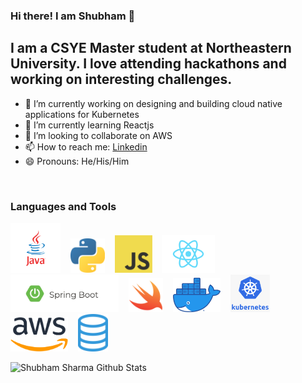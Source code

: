 ### Hi there! I am Shubham 👋

##  I am a CSYE Master student at Northeastern University. I love attending hackathons and working on interesting challenges. 


- 🔬 I’m currently working on designing and building cloud native applications for Kubernetes
- 🌱 I’m currently learning Reactjs
- 👯 I’m looking to collaborate on AWS 
- 📫 How to reach me: [Linkedin](https://www.linkedin.com/in/shub1646/)
- 😄 Pronouns: He/His/Him


<br />

### Languages and Tools
<img src="https://github.com/shubh1646/shubh1646/blob/master/assets/java.png" height="80" />&nbsp;&nbsp;&nbsp;
<img src="https://github.com/shubh1646/shubh1646/blob/master/assets/python.png" height="55" />&nbsp;&nbsp;&nbsp;
<img src="https://github.com/shubh1646/shubh1646/blob/master/assets/javascript.jpg" height="60" />&nbsp;&nbsp;&nbsp;
<img src="https://github.com/shubh1646/shubh1646/blob/master/assets/react.png" height="60" />&nbsp;&nbsp;&nbsp;
<img src="https://github.com/shubh1646/shubh1646/blob/master/assets/spring.jpg" height="60" />&nbsp;&nbsp;&nbsp;
<img src="https://github.com/shubh1646/shubh1646/blob/master/assets/swift.png" height="55" />&nbsp;&nbsp;&nbsp;
<img src="https://github.com/shubh1646/shubh1646/blob/master/assets/docker.png" height="55" />&nbsp;&nbsp;&nbsp;
<img src="https://github.com/shubh1646/shubh1646/blob/master/assets/kubenetes.png" height="60" />&nbsp;&nbsp;&nbsp;
<img src="https://github.com/shubh1646/shubh1646/blob/master/assets/aws.png" height="55" />&nbsp;&nbsp;&nbsp;
<img src="https://github.com/shubh1646/shubh1646/blob/master/assets/sql.png" height="60" />&nbsp;&nbsp;


<img align="left" alt="Shubham Sharma Github Stats" src="https://github-readme-stats.vercel.app/api?username=shubh1646&show_icons=true&hide_border=true" />
